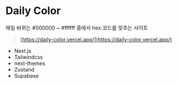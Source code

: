 # Daily Color

매일 바뀌는 #000000 ~ #ffffff 중에서 hex 코드를 맞추는 사이트

> [https://daily-color.vercel.app/](https://daily-color.vercel.app/)

- Next.js
- Tailwindcss
- next-themes
- Zustand
- Supabase